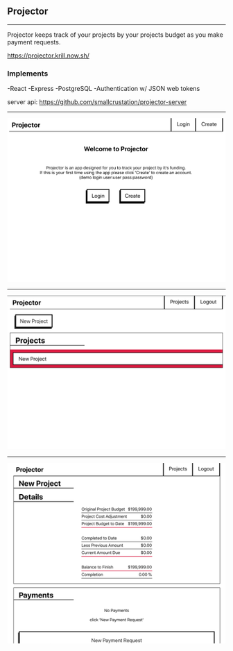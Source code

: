 ## Projector
-----
Projector keeps track of your projects by your projects budget as you make payment requests.

https://projector.krill.now.sh/

### Implements
-React
-Express
-PostgreSQL
-Authentication w/ JSON web tokens

server api: https://github.com/smallcrustation/projector-server

----
<img src="images/landing.png" >

----

<img src="images/projectsList.png">

---

<img src="images/projectDetails.png">